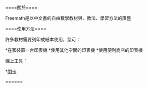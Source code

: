 ====關於====

Freemath是以中文書的自由數學教材與、教法、學習方法的匯整

====使用方法====

許多教材需要列印成紙本使用，您可：

*在家裝置一台印表機
*使用其他空間的印表機
*使用便利商店的印表機


線上工具：

*<a href = "http://bestian.github.io/freemath/工具軟體/單機閃卡.html">閃卡</a>

======
